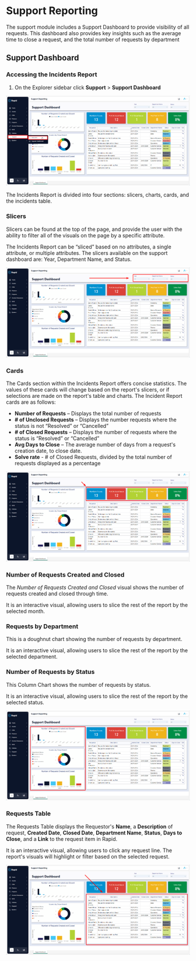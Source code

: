 # Support Reporting
The support module includes a Support Dashboard to provide visibility of all requests. This dashboard also provides key insights such as the average time to close a request, and the total number of requests by department

## Support Dashboard

### Accessing the Incidents Report
1.	On the Explorer sidebar click **Support** > **Support Dashboard** 

![An image that depicts how to find the Support Dashboard. Click on "Support" in the Explorer sidebar, and then click "Support Dashboard"](<Accessing Support Dashboard.png>)

The Incidents Report is divided into four sections: slicers, charts, cards, and the incidents table.

### Slicers
Slicers can be found at the top of the page, and provide the user with the ability to filter all of the visuals on the page by a specific attribute.

The Incidents Report can be “sliced” based on no attributes, a single attribute, or multiple attributes. The slicers available on the support dashboard are: Year, Department Name, and Status.

![An image that depicts the location of the Incidents Report slicers. The image is annotated with a red arrow pointing to a red rectangle. The red rectangle indicates the location of the Year, Department Name, and Status dropdown fields. Selecting an item or items from these dropdown fields will slice the data.](<Support Slicers.png>)

### Cards
The Cards section within the Incidents Report offers concise statistics. The values of these cards will change based on the report's slicers, or if selections are made on the report's table and charts.
The Incident Report cards are as follows: 

- **Number of Requests** – Displays the total number of requests
- **\# of Unclosed Requests** – Displays the number requests where the status is not “Resolved” or “Cancelled”
- **\# of Closed Requests** – Displays the number of requests where the status is “Resolved” or “Cancelled”
- **Avg Days to Close** – The average number of days from a request's creation date, to close date.
- **Solve rate** - # of Closed Requests, divided by the total number of requests displayed as a percentage

![An image that depicts the location of the Indicent Report's cards. The image is annotated with a red arrow pointing to a red box. The red box indicates the location of the Incident Report's cards.](<Support Cards.png>)

### Number of Requests Created and Closed
The *Number of Requests Created and Closed* visual shows the number of requests created and closed through time.

It is an interactive visual, allowing users to slice the rest of the report by the selected month.

### Requests by Department
This is a doughnut chart showing the number of requests by department.

It is an interactive visual, allowing users to slice the rest of the report by the selected department.

### Number of Requests by Status
This Column Chart shows the number of requests by status.

It is an interactive visual, allowing users to slice the rest of the report by the selected status.

![An image depicting the charts available on the Incident Report. The image is annotated with a red box. The red box indicates are the report's bar graphs and doughnut chart.](<Support Charts.png>)

### Requests Table
The Requests Table displays the Requestor's **Name**, a **Description** of request, **Created Date**, **Closed Date**, **Department Name**, **Status**, **Days to Close**, and a **Link** to the request item in Rapid.

It is an interactive visual, allowing users to click any request line. The report's visuals will highlight or filter based on the selected request.

![An image depicting the Requests Table of the Incidents Report. This image is annotated with a red arrow pointing to a red box. The red arrow and red box indicate the location of the Requests Table.](<Support Table.png>)